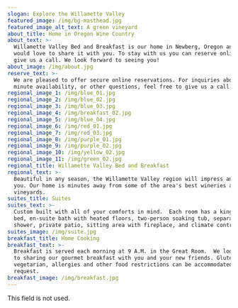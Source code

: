 ```yaml
---
slogan: Explore the Willamette Valley
featured_image: /img/bg-masthead.jpg
featured_image_alt_text: A green vineyard
about_title: Home in Oregon Wine Country
about_text: >-
  Willamette Valley Bed and Breakfast is our home in Newberg, Oregon and we
  would love to share it with you. To stay with us you can reserve online now or
  give us a call. We look forward to seeing you!
about_image: /img/about.jpg
reserve_text: >-
  We are pleased to offer secure online reservations. For inquiries about last
  minute availability, or other questions, feel free to give us a call.
regional_image_1: /img/blue_01.jpg
regional_image_2: /img/blue_02.jpg
regional_image_3: /img/blue_03.jpg
regional_image_4: /img/breakfast_02.jpg
regional_image_5: /img/blue_04.jpg
regional_image_6: /img/red_01.jpg
regional_image_7: /img/red_03.jpg
regional_image_8: /img/purple_01.jpg
regional_image_9: /img/purple_02.jpg
regional_image_10: /img/yellow_02.jpg
regional_image_11: /img/green_02.jpg
regional_title: Willamette Valley Bed and Breakfast
regional_text: >-
  Beautiful in any season, the Willamette Valley region will impress and inspire
  you. Our home is minutes away from some of the area's best wineries and
  vineyards.
suites_title: Suites
suites_text: >-
  Custom built with all of your comforts in mind.  Each room has a king-sized
  bed, en-suite bath with heated floors, two-person soaking tub, separate
  shower, private patio, sitting area with fireplace, and climate control.
suites_image: /img/suite.jpg
breakfast_title: Home Cooking
breakfast_text: >-
  Breakfast is served each morning at 9 A.M. in the Great Room.  We look forward
  to sharing our gourmet breakfast with you and your new friends. Gluten free,
  vegetarian, allergies and other food restrictions can be accommodated upon
  request.
breakfast_image: /img/breakfast.jpg
---
```

This field is not used.
